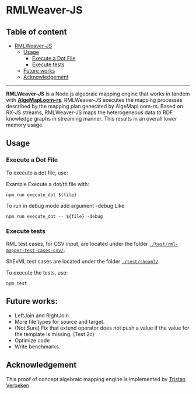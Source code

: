 # RMLWeaver-JS

## Table of content
<!--toc:start-->
- [RMLWeaver-JS](#rmlweaver-js)
  - [Usage](#usage)
    - [Execute a Dot File](#execute-a-dot-file)
    - [Execute tests](#execute-tests)
  - [Future works](#future-works)
  - [Acknowledgement](#acknowledgement)
<!--toc:end-->

---

**RMLWeaver-JS** is a Node.js algebraic mapping engine that works 
in tandem with **[AlgeMapLoom-rs](https://github.com/RMLio/algemaploom-rs/)**.
RMLWeaver-JS executes the mapping processes described by the mapping plan 
generated by AlgeMapLoom-rs.
Based on RX-JS streams, RMLWeaver-JS maps the heterogeneous data to RDF
knowledge graphs in streaming manner. 
This results in an overall lower memory usage. 

## Usage

### Execute a Dot File

To execute a dot file, use:

Example
Execute a dot/ttl file with:

```
npm run execute_dot ${file}
```

To run in debug mode add argument -debug
Like

```
npm run execute_dot -- ${file} -debug
```

### Execute tests
RML test cases, for CSV input, are located under the folder [`./test/rml-mapper-test-cases-csv/`](./test/rml-mapper-test-cases-csv/). 

ShExML test cases are located under the folder [`./test/shexml/`](./test/shexml/). 

To execute the tests, use:

```
npm test
```

## Future works:

-   LeftJoin and RightJoin.
-   More file types for source and target.
-   (Not Sure) Fix that extend operator does not push a value if the value for the template is missing. (Test 2c)
-   Optimize code
-   Write benchmarks.

## Acknowledgement

This proof of concept algebraic mapping engine is implemented by [Tristan Verbeken](https://github.com/TR1VER)
